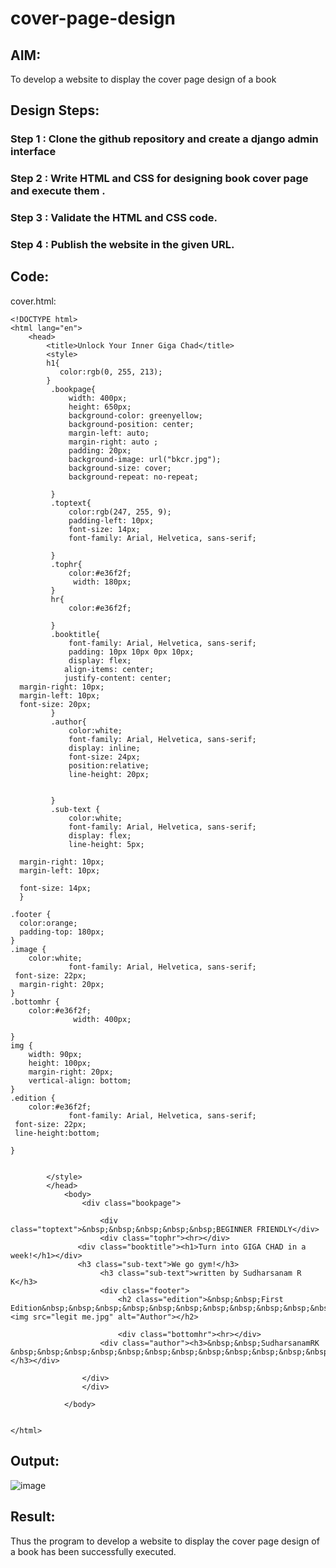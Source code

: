 # cover-page-design
## AIM:
To develop a website to display the cover page design of a book

## Design Steps:
### Step 1 : Clone the github repository and create a django admin interface
### Step 2 :  Write HTML and CSS for designing book cover page and execute them .
### Step 3 : Validate the HTML and CSS code.
### Step 4 : Publish the website in the given URL.

## Code:
cover.html:
```
<!DOCTYPE html>
<html lang="en">
    <head>
        <title>Unlock Your Inner Giga Chad</title>
        <style>
        h1{
           color:rgb(0, 255, 213);
        }
         .bookpage{
             width: 400px;
             height: 650px;
             background-color: greenyellow;
             background-position: center;
             margin-left: auto;
             margin-right: auto ;
             padding: 20px;
             background-image: url("bkcr.jpg");
             background-size: cover;
             background-repeat: no-repeat;

         }
         .toptext{
             color:rgb(247, 255, 9);
             padding-left: 10px;
             font-size: 14px;
             font-family: Arial, Helvetica, sans-serif;

         }
         .tophr{
             color:#e36f2f;
              width: 180px;
         }
         hr{
             color:#e36f2f;

         }
         .booktitle{
             font-family: Arial, Helvetica, sans-serif;
             padding: 10px 10px 0px 10px;
             display: flex;
            align-items: center;
            justify-content: center;
  margin-right: 10px;
  margin-left: 10px;
  font-size: 20px;
         }
         .author{
             color:white;
             font-family: Arial, Helvetica, sans-serif;
             display: inline;
             font-size: 24px;
             position:relative;
             line-height: 20px;


         }
         .sub-text {
             color:white;
             font-family: Arial, Helvetica, sans-serif;
             display: flex;
             line-height: 5px;

  margin-right: 10px;
  margin-left: 10px;

  font-size: 14px;
  }

.footer {
  color:orange;
  padding-top: 180px;
}
.image {
    color:white;
             font-family: Arial, Helvetica, sans-serif;
 font-size: 22px;
  margin-right: 20px;
}
.bottomhr {
    color:#e36f2f;
              width: 400px;

}
img {
    width: 90px;
    height: 100px;
    margin-right: 20px;
    vertical-align: bottom;
}
.edition {
    color:#e36f2f;
             font-family: Arial, Helvetica, sans-serif;
 font-size: 22px;
 line-height:bottom;

}


        </style>
        </head>
            <body>
                <div class="bookpage">

                    <div class="toptext">&nbsp;&nbsp;&nbsp;&nbsp;&nbsp;BEGINNER FRIENDLY</div>
                    <div class="tophr"><hr></div>
               <div class="booktitle"><h1>Turn into GIGA CHAD in a week!</h1></div>
               <h3 class="sub-text">We go gym!</h3>
                    <h3 class="sub-text">written by Sudharsanam R K</h3>
                    <div class="footer">
                        <h2 class="edition">&nbsp;&nbsp;First
Edition&nbsp;&nbsp;&nbsp;&nbsp;&nbsp;&nbsp;&nbsp;&nbsp;&nbsp;&nbsp;&nbsp;&nbsp;&nbsp;&nbsp;&nbsp;&nbsp;&nbsp;&nbsp;&nbsp;  <img src="legit me.jpg" alt="Author"></h2>

                        <div class="bottomhr"><hr></div>
                    <div class="author"><h3>&nbsp;&nbsp;SudharsanamRK &nbsp;&nbsp;&nbsp;&nbsp;&nbsp;&nbsp;&nbsp;&nbsp;&nbsp;&nbsp;&nbsp;&nbsp;&nbsp;&nbsp;&nbsp;&nbsp;&nbsp;&nbsp;</h3></div>

                </div>
                </div>

            </body>


</html>
```

## Output:

![image](https://github.com/prabhjot-singh18/cover-page-design/assets/121215854/c9162b48-2b90-4664-86c2-fa38d70e8d29)
## Result:
Thus the program to develop a website to display the cover page design of a book has been successfully executed.
